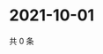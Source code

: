 # 2021-10-01

共 0 条

<!-- BEGIN -->
<!-- 最后更新时间 Fri Oct 01 2021 09:05:38 GMT+0800 (China Standard Time) -->

<!-- END -->
